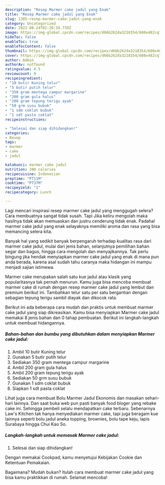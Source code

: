 ```yaml
---
description: "Resep Marmer cake jadul yang Enak"
title: "Resep Marmer cake jadul yang Enak"
slug: 1305-resep-marmer-cake-jadul-yang-enak
category: Uncategorized
date: 2022-08-24T02:20:19.739Z
image: https://img-global.cpcdn.com/recipes/d66b262da3218354/680x482cq70/marmer-cake-jadul-foto-resep-utama.jpg
hideToc: false
enableToc: true
enableTocContent: false
thumbnail: https://img-global.cpcdn.com/recipes/d66b262da3218354/680x482cq70/marmer-cake-jadul-foto-resep-utama.jpg
cover: https://img-global.cpcdn.com/recipes/d66b262da3218354/680x482cq70/marmer-cake-jadul-foto-resep-utama.jpg
author: Admin
authorAv: notfound
ratingvalue: 4.5
reviewcount: 9
recipeingredient:
- "10 butir Kuning telur"
- "5 butir putih telur"
- "350 gram mentega campur margarine"
- "200 gram gula halus"
- "200 gram tepung terigu ayak"
- "50 grm susu bubuk"
- "1 sdm coklat bubuk"
- "1 sdt pasta coklat"
recipeinstructions:

- "Selesai dan siap dihidangkan!"
categories:
- Resep
tags:
- marmer
- cake
- jadul

katakunci: marmer cake jadul 
nutrition: 200 calories
recipecuisine: Indonesian
preptime: "PT11M"
cooktime: "PT37M"
recipeyield: "1"
recipecategory: Lunch

---
```



Lagi mencari inspirasi resep marmer cake jadul yang menggugah selera? Cara membuatnya sangat tidak susah. Tapi Jika keliru mengolah maka hasilnya tidak akan memuaskan dan justru cenderung tidak enak. Padahal marmer cake jadul yang enak selayaknya memiliki aroma dan rasa yang bisa memancing selera kita.


Banyak hal yang sedikit banyak berpengaruh terhadap kualitas rasa dari marmer cake jadul, mulai dari jenis bahan, selanjutnya pemilihan bahan segar dan bagus, hingga cara mengolah dan menyajikannya. Tak perlu bingung jika hendak menyiapkan marmer cake jadul yang enak di mana pun anda berada, karena asal sudah tahu caranya maka hidangan ini mampu menjadi sajian istimewa.

Marmer cake merupakan salah satu kue jadul atau klasik yang popularitasnya tak pernah menurun. Kamu juga bisa mencoba membuat marmer cake di rumah dengan resep marmer cake jadul yang lembut dan premium berikut ini. Tambahkan telur satu per satu bergantian dengan sebagian tepung terigu sambil diayak dan dikocok rata.


Berikut ini ada beberapa cara mudah dan praktis untuk membuat marmer cake jadul yang siap dikreasikan. Kamu bisa menyiapkan Marmer cake jadul memakai 8 jenis bahan dan 0 tahap pembuatan. Berikut ini langkah-langkah untuk membuat hidangannya.

<!--inarticleads1-->

##### Bahan-bahan dan bumbu yang dibutuhkan dalam menyiapkan Marmer cake jadul:

1. Ambil 10 butir Kuning telur
1. Gunakan 5 butir putih telur
1. Sediakan 350 gram mentega campur margarine
1. Ambil 200 gram gula halus
1. Ambil 200 gram tepung terigu ayak
1. Sediakan 50 grm susu bubuk
1. Gunakan 1 sdm coklat bubuk
1. Siapkan 1 sdt pasta coklat


Lihat juga cara membuat Bolu Marmer Jadul Ekonomis dan masakan sehari-hari lainnya. Dan saat buka web pun pasti banyak food bloger yang rebake cake ini. Sehingga pembeli selalu mendapatkan cake terbaru. Sebenarnya Law&#39;s Kitchen tak hanya menyediakan marmer cake, tapi juga beragam kue lainnya seperti bolu jadul aneka topping, brownies, bolu tape keju, lapis Surabaya hingga Chui Kao So. 

<!--inarticleads2-->

##### Langkah-langkah untuk memasak Marmer cake jadul:


1. Selesai dan siap dihidangkan!

Dengan memakai Cookpad, kamu menyetujui Kebijakan Cookie dan Ketentuan Pemakaian. 

Bagaimana? Mudah bukan? Itulah cara membuat marmer cake jadul yang bisa kamu praktikkan di rumah. Selamat mencoba!
